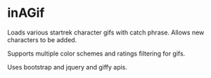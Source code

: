 # inAGif

Loads various startrek character gifs with catch phrase.  Allows new characters to be added.

Supports multiple color schemes and ratings filtering for gifs.  

Uses bootstrap and jquery and giffy apis.
